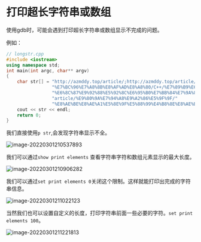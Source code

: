 # 打印超长字符串或数组

使用gdb时，可能会遇到打印超长字符串或数组显示不完成的问题。

例如：

```cpp
// longstr.cpp
#include <iostream>
using namespace std;
int main(int argc, char** argv)
{
    char str[] = "http://azmddy.top/article/;http://azmddy.top/article/%E9%80%9A%E7%94%A8%E9%A2%86%E5%9F%9F/"
                 "%E7%BC%96%E7%A8%8B%E8%AF%AD%E8%A8%80/C++/%E7%89%B9%E6%80%A7/"
                 "%E6%8C%87%E9%92%88%E5%92%8C%E6%95%B0%E7%BB%84%E7%9A%84%E5%8C%BA%E5%88%AB.html;http://azmddy.top/"
                 "article/%E9%80%9A%E7%94%A8%E9%A2%86%E5%9F%9F/"
                 "%E8%AE%BE%E8%AE%A1%E5%8E%9F%E5%88%99%E4%B8%8E%E8%AE%BE%E8%AE%A1%E6%A8%A1%E5%BC%8F/";
    cout << str << endl;
    return 0;
}
```

我们直接使用`p str`,会发现字符串显示不全。

![image-20220301210537893](https://cdn.jsdelivr.net/gh/AZMDDY/imgs/img/image-20220301210537893.png)

我们可以通过`show print elements` 查看字符串字符和数组元素显示的最大长度。

![image-20220301210906282](https://cdn.jsdelivr.net/gh/AZMDDY/imgs/img/image-20220301210906282.png)



我们可以通过`set print elements 0`关闭这个限制。这样就能打印出完成的字符串信息。

![image-20220301211022123](https://cdn.jsdelivr.net/gh/AZMDDY/imgs/img/image-20220301211022123.png)



当然我们也可以设置自定义的长度，打印字符串前面一些必要的字符。`set print elements 100`。

![image-20220301211221813](https://cdn.jsdelivr.net/gh/AZMDDY/imgs/img/image-20220301211221813.png)



